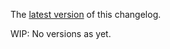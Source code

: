 The [latest version](https://github.com/blockscope/flight-gap/blob/master/changelog.md) of this changelog.

WIP: No versions as yet.
